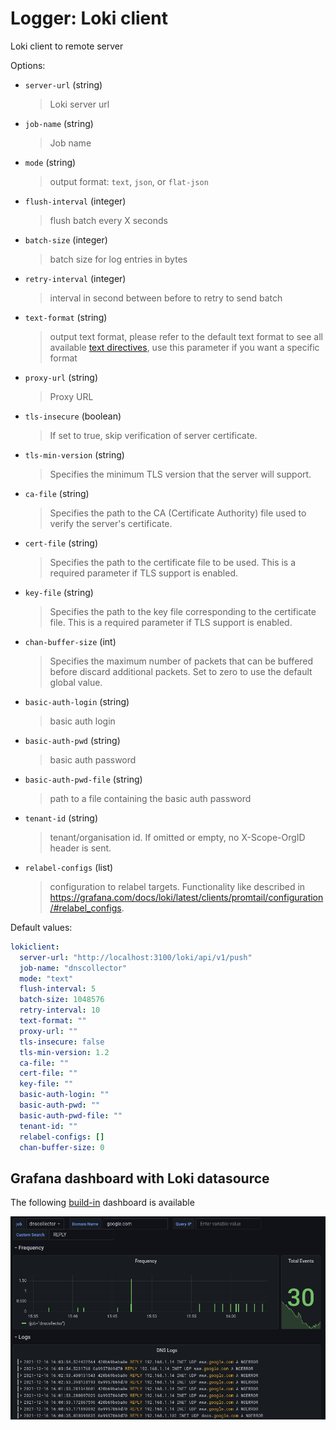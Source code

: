 # Logger: Loki client

Loki client to remote server

Options:

* `server-url` (string)
  > Loki server url

* `job-name` (string)
  > Job name

* `mode` (string)
  > output format: `text`, `json`, or `flat-json`

* `flush-interval` (integer)
  > flush batch every X seconds

* `batch-size` (integer)
  > batch size for log entries in bytes

* `retry-interval` (integer)
  > interval in second between before to retry to send batch

* `text-format` (string)
  > output text format, please refer to the default text format to see all available [text directives](../dnsconversions.md#text-format-inline), use this parameter if you want a specific format

* `proxy-url` (string)
  > Proxy URL

* `tls-insecure` (boolean)
  > If set to true, skip verification of server certificate.

* `tls-min-version` (string)
  > Specifies the minimum TLS version that the server will support.

* `ca-file` (string)
  > Specifies the path to the CA (Certificate Authority) file used to verify the server's certificate.

* `cert-file` (string)
  > Specifies the path to the certificate file to be used. This is a required parameter if TLS support is enabled.

* `key-file` (string)
  > Specifies the path to the key file corresponding to the certificate file. This is a required parameter if TLS support is enabled.

* `chan-buffer-size` (int)
  > Specifies the maximum number of packets that can be buffered before discard additional packets.
  > Set to zero to use the default global value.

* `basic-auth-login` (string)
  > basic auth login

* `basic-auth-pwd` (string)
  > basic auth password

* `basic-auth-pwd-file` (string)
  > path to a file containing the basic auth password

* `tenant-id` (string)
  > tenant/organisation id. If omitted or empty, no X-Scope-OrgID header is sent.

* `relabel-configs` (list)
  > configuration to relabel targets. Functionality like described in <https://grafana.com/docs/loki/latest/clients/promtail/configuration/#relabel_configs>.

Default values:

```yaml
lokiclient:
  server-url: "http://localhost:3100/loki/api/v1/push"
  job-name: "dnscollector"
  mode: "text"
  flush-interval: 5
  batch-size: 1048576
  retry-interval: 10
  text-format: ""
  proxy-url: ""
  tls-insecure: false
  tls-min-version: 1.2
  ca-file: ""
  cert-file: ""
  key-file: ""
  basic-auth-login: ""
  basic-auth-pwd: ""
  basic-auth-pwd-file: ""
  tenant-id: ""
  relabel-configs: []
  chan-buffer-size: 0
```

## Grafana dashboard with Loki datasource

The following [build-in](https://grafana.com/grafana/dashboards/15415) dashboard is available

<p align="center">
  <img src="../_images/dashboard_loki.png" alt="dnscollector"/>
</p>
